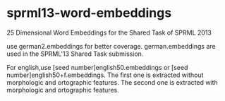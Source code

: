 sprml13-word-embeddings
=======================

25 Dimensional Word Embeddings for the Shared Task of SPRML 2013

use german2.embeddings for better coverage. german.embeddings are
used in the SPRML'13 Shared Task submission.

For english,use  [seed number]english50.embeddings or [seed number]english50+f.embeddings.
The first one is extracted without morphologic and ortographic features. The second
one is extracted with morphologic and ortographic features.
